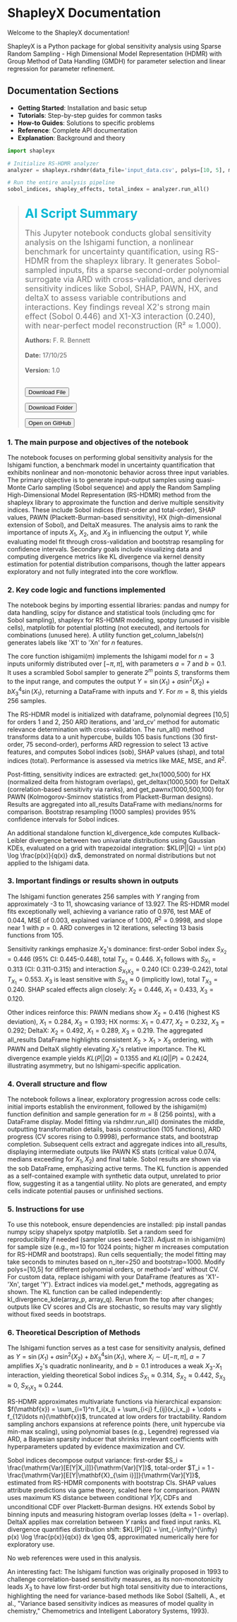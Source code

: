 # ShapleyX Documentation

Welcome to the ShapleyX documentation! 

ShapleyX is a Python package for global sensitivity analysis using Sparse Random Sampling - High Dimensional Model Representation (HDMR) with Group Method of Data Handling (GMDH) for parameter selection and linear regression for parameter refinement.

## Documentation Sections

- **Getting Started**: Installation and basic setup
- **Tutorials**: Step-by-step guides for common tasks
- **How-to Guides**: Solutions to specific problems
- **Reference**: Complete API documentation
- **Explanation**: Background and theory

```python
import shapleyx

# Initialize RS-HDMR analyzer
analyzer = shapleyx.rshdmr(data_file='input_data.csv', polys=[10, 5], method='ard')

# Run the entire analysis pipeline
sobol_indices, shapley_effects, total_index = analyzer.run_all()
```

> ## <strong style="color:#00b8d4; font-size:28px;">AI Script Summary</strong>
> <span style="color:#757575; font-size:18px; display:block; margin-top:1px;">This Jupyter notebook conducts global sensitivity analysis on the Ishigami function, a nonlinear benchmark for uncertainty quantification, using RS-HDMR from the shapleyx library. It generates Sobol-sampled inputs, fits a sparse second-order polynomial surrogate via ARD with cross-validation, and derives sensitivity indices like Sobol, SHAP, PAWN, HX, and deltaX to assess variable contributions and interactions. Key findings reveal X2's strong main effect (Sobol 0.446) and X1-X3 interaction (0.240), with near-perfect model reconstruction (R² ≈ 1.000). </span>
>
> <strong>Authors:</strong> F. R. Bennett &nbsp;&nbsp; <br/><br/>
> <strong>Date:</strong> 17/10/25  &nbsp;&nbsp; <br/><br/>
> <strong>Version:</strong> 1.0<br/><br/>
> 
> <button onclick="handleGitHubAction('frbennett', 'shapleyx', 'Examples/ishigami_new_legendre.ipynb', 'download')">Download File</button>
> 
><button onclick="handleGitHubAction('frbennett', 'shapleyx', 'Examples', 'download')">Download Folder</button>
>
><button onclick="handleGitHubAction('frbennett', 'shapleyx', 'Examples/ishigami_new_legendre.ipynb', 'open')">Open on GitHub</button>

<script src="https://cdnjs.cloudflare.com/ajax/libs/jszip/3.10.0/jszip.min.js"></script>



### 1. The main purpose and objectives of the notebook

The notebook focuses on performing global sensitivity analysis for the Ishigami function, a benchmark model in uncertainty quantification that exhibits nonlinear and non-monotonic behavior across three input variables. The primary objective is to generate input-output samples using quasi-Monte Carlo sampling (Sobol sequence) and apply the Random Sampling High-Dimensional Model Representation (RS-HDMR) method from the shapleyx library to approximate the function and derive multiple sensitivity indices. These include Sobol indices (first-order and total-order), SHAP values, PAWN (Plackett-Burman-based sensitivity), HX (high-dimensional extension of Sobol), and DeltaX measures. The analysis aims to rank the importance of inputs $X_1$, $X_2$, and $X_3$ in influencing the output $Y$, while evaluating model fit through cross-validation and bootstrap resampling for confidence intervals. Secondary goals include visualizing data and computing divergence metrics like KL divergence via kernel density estimation for potential distribution comparisons, though the latter appears exploratory and not fully integrated into the core workflow.

### 2. Key code logic and functions implemented

The notebook begins by importing essential libraries: pandas and numpy for data handling, scipy for distance and statistical tools (including qmc for Sobol sampling), shapleyx for RS-HDMR modeling, spotpy (unused in visible cells), matplotlib for potential plotting (not executed), and itertools for combinations (unused here). A utility function get_column_labels(n) generates labels like 'X1' to 'Xn' for $n$ features.

The core function ishigami(m) implements the Ishigami model for $n=3$ inputs uniformly distributed over $[-\pi, \pi]$, with parameters $a=7$ and $b=0.1$. It uses a scrambled Sobol sampler to generate $2^m$ points $S$, transforms them to the input range, and computes the output $Y = \sin(X_1) + a \sin^2(X_2) + b X_3^4 \sin(X_1)$, returning a DataFrame with inputs and $Y$. For $m=8$, this yields 256 samples.

The RS-HDMR model is initialized with dataframe, polynomial degrees [10,5] for orders 1 and 2, 250 ARD iterations, and 'ard_cv' method for automatic relevance determination with cross-validation. The run_all() method transforms data to a unit hypercube, builds 105 basis functions (30 first-order, 75 second-order), performs ARD regression to select 13 active features, and computes Sobol indices (sob), SHAP values (shap), and total indices (total). Performance is assessed via metrics like MAE, MSE, and $R^2$.

Post-fitting, sensitivity indices are extracted: get_hx(1000,500) for HX (normalized delta from histogram overlaps), get_deltax(1000,500) for DeltaX (correlation-based sensitivity via ranks), and get_pawnx(1000,500,100) for PAWN (Kolmogorov-Smirnov statistics from Plackett-Burman designs). Results are aggregated into all_results DataFrame with medians/norms for comparison. Bootstrap resampling (1000 samples) provides 95% confidence intervals for Sobol indices.

An additional standalone function kl_divergence_kde computes Kullback-Leibler divergence between two univariate distributions using Gaussian KDEs, evaluated on a grid with trapezoidal integration: $KL(P||Q) = \int p(x) \log \frac{p(x)}{q(x)} dx$, demonstrated on normal distributions but not applied to the Ishigami data.

### 3. Important findings or results shown in outputs

The Ishigami function generates 256 samples with $Y$ ranging from approximately -3 to 11, showcasing variance of 13.927. The RS-HDMR model fits exceptionally well, achieving a variance ratio of 0.976, test MAE of 0.044, MSE of 0.003, explained variance of 1.000, $R^2=0.9998$, and slope near 1 with $p=0$. ARD converges in 12 iterations, selecting 13 basis functions from 105.

Sensitivity rankings emphasize $X_2$'s dominance: first-order Sobol index $S_{X_2} = 0.446$ (95% CI: 0.445-0.448), total $T_{X_2} = 0.446$. $X_1$ follows with $S_{X_1} = 0.313$ (CI: 0.311-0.315) and interaction $S_{X_1 X_3} = 0.240$ (CI: 0.239-0.242), total $T_{X_1} = 0.553$. $X_3$ is least sensitive with $S_{X_3} \approx 0$ (implicitly low), total $T_{X_3} = 0.240$. SHAP scaled effects align closely: $X_2=0.446$, $X_1=0.433$, $X_3=0.120$.

Other indices reinforce this: PAWN medians show $X_2=0.416$ (highest KS deviation), $X_1=0.284$, $X_3=0.193$; HX norms: $X_1=0.477$, $X_2=0.232$, $X_3=0.292$; DeltaX: $X_2=0.492$, $X_1=0.289$, $X_3=0.219$. The aggregated all_results DataFrame highlights consistent $X_2 > X_1 > X_3$ ordering, with PAWN and DeltaX slightly elevating $X_2$'s relative importance. The KL divergence example yields $KL(P||Q)=0.1355$ and $KL(Q||P)=0.2424$, illustrating asymmetry, but no Ishigami-specific application.

### 4. Overall structure and flow

The notebook follows a linear, exploratory progression across code cells: initial imports establish the environment, followed by the ishigami(m) function definition and sample generation for $m=8$ (256 points), with a DataFrame display. Model fitting via rshdmr.run_all() dominates the middle, outputting transformation details, basis construction (105 functions), ARD progress (CV scores rising to 0.9998), performance stats, and bootstrap completion. Subsequent cells extract and aggregate indices into all_results, displaying intermediate outputs like PAWN KS stats (critical value 0.074, medians exceeding for $X_1,X_2$) and final table. Sobol results are shown via the sob DataFrame, emphasizing active terms. The KL function is appended as a self-contained example with synthetic data output, unrelated to prior flow, suggesting it as a tangential utility. No plots are generated, and empty cells indicate potential pauses or unfinished sections.

### 5. Instructions for use

To use this notebook, ensure dependencies are installed: pip install pandas numpy scipy shapelyx spotpy matplotlib. Set a random seed for reproducibility if needed (sampler uses seed=123). Adjust m in ishigami(m) for sample size (e.g., m=10 for 1024 points; higher m increases computation for RS-HDMR and bootstraps). Run cells sequentially; the model fitting may take seconds to minutes based on n_iter=250 and bootstrap=1000. Modify polys=[10,5] for different polynomial orders, or method='ard' without CV. For custom data, replace ishigami with your DataFrame (features as 'X1'-'Xn', target 'Y'). Extract indices via model.get_* methods, aggregating as shown. The KL function can be called independently: kl_divergence_kde(array_p, array_q). Rerun from the top after changes; outputs like CV scores and CIs are stochastic, so results may vary slightly without fixed seeds in bootstraps.

### 6. Theoretical Description of Methods

The Ishigami function serves as a test case for sensitivity analysis, defined as $Y = \sin(X_1) + a \sin^2(X_2) + b X_3^4 \sin(X_1)$, where $X_i \sim U[-\pi, \pi]$, $a=7$ amplifies $X_2$'s quadratic nonlinearity, and $b=0.1$ introduces a weak $X_3$-$X_1$ interaction, yielding theoretical Sobol indices $S_{X_1} \approx 0.314$, $S_{X_2} \approx 0.442$, $S_{X_3} \approx 0$, $S_{X_1 X_3} \approx 0.244$.

RS-HDMR approximates multivariate functions via hierarchical expansion: $f(\mathbf{x}) = \sum_{i=1}^n f_i(x_i) + \sum_{i<j} f_{ij}(x_i,x_j) + \cdots + f_{12\ldots n}(\mathbf{x})$, truncated at low orders for tractability. Random sampling anchors expansions at reference points (here, unit hypercube via min-max scaling), using polynomial bases (e.g., Legendre) regressed via ARD, a Bayesian sparsity inducer that shrinks irrelevant coefficients with hyperparameters updated by evidence maximization and CV.

Sobol indices decompose output variance: first-order $S_i = \frac{\mathrm{Var}[E[Y|X_i]]}{\mathrm{Var}[Y]}$, total-order $T_i = 1 - \frac{\mathrm{Var}[E[Y|\mathbf{X}_{\sim i}]]}{\mathrm{Var}[Y]}$, estimated from RS-HDMR components with bootstrap CIs. SHAP values attribute predictions via game theory, scaled here for comparison. PAWN uses maximum KS distance between conditional $Y|X_i$ CDFs and unconditional CDF over Plackett-Burman designs. HX extends Sobol by binning inputs and measuring histogram overlap losses (delta = 1 - overlap). DeltaX applies max correlation between $Y$ ranks and fixed input ranks. KL divergence quantifies distribution shift: $KL(P||Q) = \int_{-\infty}^{\infty} p(x) \log \frac{p(x)}{q(x)} dx \geq 0$, approximated numerically here for exploratory use.

No web references were used in this analysis.

An interesting fact: The Ishigami function was originally proposed in 1993 to challenge correlation-based sensitivity measures, as its non-monotonicity leads $X_3$ to have low first-order but high total sensitivity due to interactions, highlighting the need for variance-based methods like Sobol (Saltelli, A., et al., "Variance based sensitivity indices as measures of model quality in chemistry," Chemometrics and Intelligent Laboratory Systems, 1993).  

